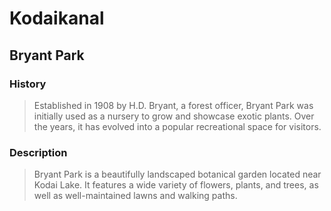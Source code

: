 # Kodaikanal 
 ## Bryant Park 
  
 ### History 
 > Established in 1908 by H.D. Bryant, a forest officer, Bryant Park was initially used as a nursery to grow and showcase exotic plants. Over the years, it has evolved into a popular recreational space for visitors. 
  
 ### Description 
 > Bryant Park is a beautifully landscaped botanical garden located near Kodai Lake. It features a wide variety of flowers, plants, and trees, as well as well-maintained lawns and walking paths.